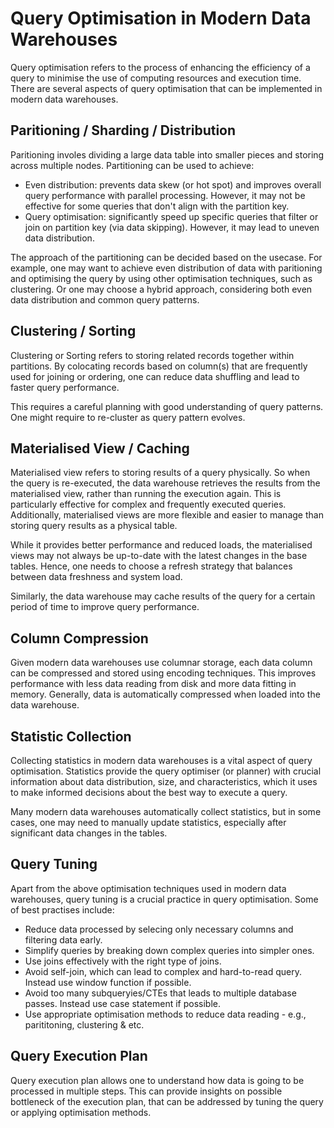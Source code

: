 # Query Optimisation in Modern Data Warehouses
Query optimisation refers to the process of enhancing the efficiency of a query to minimise the use of computing resources and execution time.
There are several aspects of query optimisation that can be implemented in modern data warehouses.

## Paritioning / Sharding / Distribution
Paritioning involes dividing a large data table into smaller pieces and storing across multiple nodes. Partitioning can be used to achieve:
- Even distribution: prevents data skew (or hot spot) and improves overall query performance with parallel processing. However, it may not be effective for some queries that don't align with the partition key.
- Query optimisation: significantly speed up specific queries that filter or join on partition key (via data skipping). However, it may lead to uneven data distribution.

The approach of the partitioning can be decided based on the usecase. For example, one may want to achieve even distribution of data with paritioning and optimising
the query by using other optimisation techniques, such as clustering. Or one may choose a hybrid approach, considering both even data distribution and common query patterns.

## Clustering / Sorting
Clustering or Sorting refers to storing related records together within partitions. By colocating records based on column(s) that are frequently used for joining or ordering,
one can reduce data shuffling and lead to faster query performance. 

This requires a careful planning with good understanding of query patterns. One might require to re-cluster as query pattern evolves.

## Materialised View / Caching
Materialised view refers to storing results of a query physically. So when the query is re-executed, the data warehouse retrieves the results from the materialised view, rather
than running the execution again. This is particularly effective for complex and frequently executed queries. Additionally, materialised views are more flexible and 
easier to manage than storing query results as a physical table.

While it provides better performance and reduced loads, the materialised views may not always be up-to-date with the latest changes in the base tables.
Hence, one needs to choose a refresh strategy that balances between data freshness and system load.

Similarly, the data warehouse may cache results of the query for a certain period of time to improve query performance.

## Column Compression
Given modern data warehouses use columnar storage, each data column can be compressed and stored using encoding techniques.
This improves performance with less data reading from disk and more data fitting in memory. Generally, data is automatically compressed when loaded into the data warehouse.

## Statistic Collection
Collecting statistics in modern data warehouses is a vital aspect of query optimisation. 
Statistics provide the query optimiser (or planner) with crucial information about data distribution, size, and characteristics, which it uses to make informed 
decisions about the best way to execute a query. 

Many modern data warehouses automatically collect statistics, but in some cases, one may need to manually update statistics, especially after significant data changes in the tables.

## Query Tuning
Apart from the above optimisation techniques used in modern data warehouses, query tuning is a crucial practice in query optimisation. Some of best practises include:
- Reduce data processed by selecing only necessary columns and filtering data early.
- Simplify queries by breaking down complex queries into simpler ones.
- Use joins effectively with the right type of joins.
- Avoid self-join, which can lead to complex and hard-to-read query. Instead use window function if possible.
- Avoid too many subqueryies/CTEs that leads to multiple database passes. Instead use case statement if possible.
- Use appropriate optimisation methods to reduce data reading - e.g., parititoning, clustering & etc.

## Query Execution Plan
Query execution plan allows one to understand how data is going to be processed in multiple steps. This can provide insights on possible bottleneck of the execution plan,
that can be addressed by tuning the query or applying optimisation methods.
